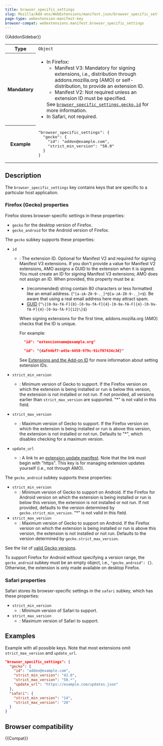 ```yaml
---
title: browser_specific_settings
slug: Mozilla/Add-ons/WebExtensions/manifest.json/browser_specific_settings
page-type: webextension-manifest-key
browser-compat: webextensions.manifest.browser_specific_settings
---
```


{{AddonSidebar}}

<table class="fullwidth-table standard-table">
  <tbody>
    <tr>
      <th scope="row">Type</th>
      <td><code>Object</code></td>
    </tr>
    <tr>
      <th scope="row">Mandatory</th>
      <td>
        <ul>
          <li>In Firefox:
            <ul>
              <li>Manifest V3: Mandatory for signing extensions, i.e., distribution through addons.mozilla.org (AMO) or self-distribution, to provide an extension ID.</li>
              <li>Manifest V2: Not required unless an extension ID must be specified.</li>
            </ul>
            See <a href="#id"
              ><code>browser_specific_settings.gecko.id</code></a
            >
            for more information.</li>
          <li>In Safari, not required.</li>
        </ul>
      </td>
    </tr>
    <tr>
      <th scope="row">Example</th>
      <td>
        <pre class="brush: json;">
"browser_specific_settings": {
  "gecko": {
    "id": "addon@example.com",
    "strict_min_version": "58.0"
  }
}
</pre
        >
      </td>
    </tr>
  </tbody>
</table>

## Description

The `browser_specific_settings` key contains keys that are specific to a particular host application.

### Firefox (Gecko) properties

Firefox stores browser-specific settings in these properties:

- `gecko` for the desktop version of Firefox.
- `gecko_android` for the Android version of Firefox.

The `gecko` subkey supports these properties:

- `id`

  - : The extension ID. Optional for Manifest V2 and required for signing Manifest V3 extensions. If you don't provide a value for Manifest V2 extensions, AMO assigns a GUID to the extension when it is signed. You must create an ID for signing Manifest V3 extensions; AMO does not assign an ID. When provided, this property must be a:

    - (recommended) string contain 80 characters or less formatted like an email address. (`^[a-zA-Z0-9-._]*@[a-zA-Z0-9-._]+$`). Be aware that using a real email address here may attract spam.
    - [GUID](https://en.wikipedia.org/wiki/Universally_unique_identifier) (`^\{[0-9a-fA-F]{8}-[0-9a-fA-F]{4}-[0-9a-fA-F]{4}-[0-9a-fA-F]{4}-[0-9a-fA-F]{12}\}$`)

    When signing extensions for the first time, addons.mozilla.org (AMO) checks that the ID is unique.

    For example:

    ```json
      "id": "extensionname@example.org"
    ```

    ```json
      "id": "{daf44bf7-a45e-4450-979c-91cf07434c3d}"
    ```

    See [Extensions and the Add-on ID](https://extensionworkshop.com/documentation/develop/extensions-and-the-add-on-id/) for more information about setting extension IDs.

- `strict_min_version`
  - : Minimum version of Gecko to support. If the Firefox version on which the extension is being installed or run is below this version, the extension is not installed or not run. If not provided, all versions earlier than `strict_max_version` are supported. "\*" is not valid in this field.
- `strict_max_version`
  - : Maximum version of Gecko to support. If the Firefox version on which the extension is being installed or run is above this version, the extension is not installed or not run. Defaults to "\*", which disables checking for a maximum version.
- `update_url`
  - : A link to an [extension update manifest](https://extensionworkshop.com/documentation/manage/updating-your-extension/). Note that the link must begin with "https". This key is for managing extension updates yourself (i.e., not through AMO).

The `gecko_android` subkey supports these properties:

- `strict_min_version`
  - : Minimum version of Gecko to support on Android. If the Firefox for Android version on which the extension is being installed or run is below this version, the extension is not installed or not run. If not provided, defaults to the version determined by `gecko.strict_min_version`. "\*" is not valid in this field.
- `strict_max_version`
  - : Maximum version of Gecko to support on Android. If the Firefox version on which the extension is being installed or run is above this version, the extension is not installed or not run. Defaults to the version determined by `gecko.strict_max_version`.

See the list of [valid Gecko versions](https://addons.mozilla.org/api/v5/applications/firefox/).

To support Firefox for Android without specifying a version range, the `gecko_android` subkey must be an empty object, i.e., `"gecko_android": {}`. Otherwise, the extension is only made available on desktop Firefox.

### Safari properties

Safari stores its browser-specific settings in the `safari` subkey, which has these properties:

- `strict_min_version`
  - : Minimum version of Safari to support.
- `strict_max_version`
  - : Maximum version of Safari to support.

## Examples

Example with all possible keys. Note that most extensions omit `strict_max_version` and `update_url`.

```json
"browser_specific_settings": {
  "gecko": {
    "id": "addon@example.com",
    "strict_min_version": "42.0",
    "strict_max_version": "50.*",
    "update_url": "https://example.com/updates.json"
  },
  "safari": {
    "strict_min_version": "14",
    "strict_max_version": "20"
  }
}
```

## Browser compatibility

{{Compat}}

